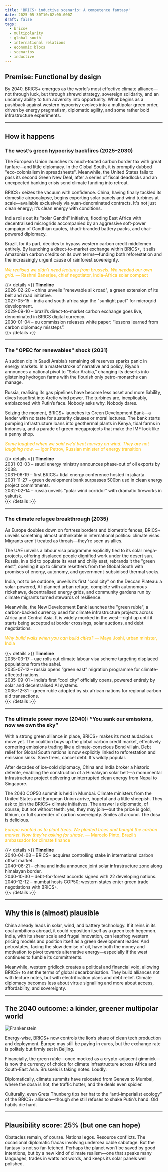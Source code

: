 ```yaml
---
title: 'BRICS+ inductive scenario: A competence fantasy'
date: 2025-05-30T10:02:00.000Z
draft: false
tags:
  - brics+
  - multipolarity
  - global south
  - international relations
  - economic blocs
  - scenarios
  - inductive
---
```


## Premise: Functional by design

By 2040, BRICS+ emerges as the world’s most effective climate alliance—not through luck, but through shrewd strategy, sovereign solidarity, and an uncanny ability to turn adversity into opportunity. What begins as a pushback against western hypocrisy evolves into a multipolar green order, driven by energy pragmatism, diplomatic agility, and some rather bold infrastructure experiments.

---

## How it happens

### The west’s green hypocrisy backfires (2025–2030)

The European Union launches its much-touted carbon border tax with great fanfare—and little diplomacy. In the Global South, it is promptly dubbed "eco-colonialism in spreadsheets". Meanwhile, the United States fails to pass its second Green New Deal, after a series of fiscal deadlocks and an unexpected banking crisis send climate funding into retreat.

BRICS+ seizes the vacuum with confidence. China, having finally tackled its domestic airpocalypse, begins exporting solar panels and wind turbines at scale—available exclusively via yuan-denominated contracts. It's not just clean energy; it’s clean energy with conditions.

India rolls out its "solar Gandhi" initiative, flooding East Africa with decentralised microgrids accompanied by an aggressive soft-power campaign of Gandhian quotes, khadi-branded battery packs, and chai-powered diplomacy.

Brazil, for its part, decides to bypass western carbon credit middlemen entirely. By launching a direct-to-market exchange within BRICS+, it sells Amazonian carbon credits on its own terms—funding both reforestation and the increasingly urgent cause of rainforest sovereignty.

<span style="color:#ffbf00;text-align:center;">*We realised we didn’t need lectures from brussels. We needed our own grid.* — Rashmi Banerjee, chief negotiator, India-Africa solar compact</span>

{{< details >}}
**Timeline**  
2026-02-20 – china unveils "renewable silk road", a green extension of its belt and road initiative.  
2027-05-15 – india and south africa sign the "sunlight pact" for microgrid development.  
2029-09-10 – brazil’s direct-to-market carbon exchange goes live, denominated in BRICS digital currency.  
2030-01-04 – eu commission releases white paper: “lessons learned from carbon diplomacy missteps”.  
{{< /details >}}

---

### The "OPEC for renewables" shock (2031)

A sudden dip in Saudi Arabia’s remaining oil reserves sparks panic in energy markets. In a masterstroke of narrative and policy, Riyadh announces a national pivot to “Solar Arabia,” changing its deserts into glistening hydrogen farms with the flourish only petro-monarchs can manage.

Russia, realising its gas pipelines have become less asset and more liability, dives headfirst into Arctic wind power. The turbines are, inexplicably, emblazoned with Putin’s face. Nobody asks why. Nobody dares.

Seizing the moment, BRICS+ launches its Green Development Bank—a lender with no taste for austerity clauses or moral lectures. The bank starts pumping infrastructure loans into geothermal plants in Kenya, tidal farms in Indonesia, and a parade of green megaprojects that make the IMF look like a penny shop.

<span style="color:#ffbf00;text-align:center;">*Some laughed when we said we’d beat norway on wind. They are not laughing now.* — Igor Petrov, Russian minister of energy transition</span>

{{< details >}}
**Timeline**  
2031-03-03 – saudi energy ministry announces phase-out of oil exports by 2038.  
2031-06-19 – first BRICS+ tidal energy conference hosted in jakarta.  
2031-11-27 – green development bank surpasses 500bn usd in clean energy project commitments.  
2032-02-14 – russia unveils “polar wind corridor” with dramatic fireworks in yakutsk.  
{{< /details >}}

---

### The climate refugee breakthrough (2035)

As Europe doubles down on fortress borders and biometric fences, BRICS+ unveils something almost unthinkable in international politics: climate visas. Migrants aren’t treated as threats—they're seen as allies.

The UAE unveils a labour visa programme explicitly tied to its solar mega-projects, offering displaced people dignified work under the desert sun. Russia, in a bid to populate its vast and chilly east, rebrands it the "green east", opening it up to climate resettlers from the Global South with promises of energy, autonomy, and government-subsidised thermal socks.

India, not to be outdone, unveils its first "cool city" on the Deccan Plateau: a solar-powered, AI-planned urban refuge, complete with autonomous rickshaws, decentralised energy grids, and community gardens run by climate migrants turned stewards of resilience.

Meanwhile, the New Development Bank launches the "green ruble", a carbon-backed currency used for climate infrastructure projects across Africa and Central Asia. It is widely mocked in the west—right up until it starts being accepted at border crossings, solar auctions, and debt negotiations.

<span style="color:#ffbf00;text-align:center;">*Why build walls when you can build cities?* — Maya Joshi, urban minister, India</span>

{{< details >}}
**Timeline**  
2035-03-17 – uae rolls out climate labour visa scheme targeting displaced populations from the sahel.  
2035-07-12 – russia opens “green east” migration programme for climate-affected nations.  
2035-09-01 – india’s first “cool city” officially opens, powered entirely by solar and decentralised AI systems.  
2035-12-31 – green ruble adopted by six african nations for regional carbon aid transactions.  
{{< /details >}}

---

### The ultimate power move (2040): “You sank our emissions, now we own the sky”

With a strong green alliance in place, BRICS+ makes its most audacious move yet. The coalition buys up the global carbon credit market, effectively cornering emissions trading like a climate-conscious Bond villain. Debt relief for Global South nations is now explicitly linked to reforestation and emission sinks. Save trees, cancel debt. It's wildly popular.

After decades of ice-cold diplomacy, China and India broker a historic détente, enabling the construction of a Himalayan solar belt—a monumental infrastructure project delivering uninterrupted clean energy from Nepal to Singapore.

The 2040 COP50 summit is held in Mumbai. Climate ministers from the United States and European Union arrive, hopeful and a little sheepish. They ask to join the BRICS+ climate initiatives. The answer is diplomatic, of course, but not without teeth: yes, they may join—but the price is gold, lithium, or full surrender of carbon sovereignty. Smiles all around. The dosa is delicious.

<span style="color:#ffbf00;text-align:center;">*Europe wanted us to plant trees. We planted trees and bought the carbon market. Now they’re asking for shade.* — Marcelo Pinto, Brazil’s ambassador for climate finance</span>

{{< details >}}
**Timeline**  
2040-04-08 – BRICS+ acquires controlling stake in international carbon offset market.  
2040-06-21 – china and india announce joint solar infrastructure zone along himalayan border.  
2040-10-30 – debt-for-forest accords signed with 22 developing nations.  
2040-12-12 – mumbai hosts COP50; western states enter green trade negotiations with BRICS+.  
{{< /details >}}

---

## Why this is (almost) plausible

China already leads in solar, wind, and battery technology. If it reins in its coal ambitions abroad, it could reposition itself as a green tech hegemon. India, with its sheer scale and frugal innovation, can leapfrog western pricing models and position itself as a green development leader. And petrostates, facing the slow demise of oil, have both the money and motivation to pivot towards alternative energy—especially if the west continues to fumble its commitments.

Meanwhile, western gridlock creates a political and financial void, allowing BRICS+ to set the terms of global decarbonisation. They build alliances not with lecture notes, but with electrification plans and debt relief. Climate diplomacy becomes less about virtue signalling and more about access, affordability, and sovereignty.

---

## The 2040 outcome: a kinder, greener multipolar world

![Frankenstein](/images/brics-climate.png#center)

Energy-wise, BRICS+ now controls the lion’s share of clean tech production and deployment. Europe may still be paying in euros, but the exchange rate is politely but firmly set in Beijing.

Financially, the green ruble—once mocked as a crypto-adjacent gimmick—is now the currency of choice for climate infrastructure across Africa and South-East Asia. Brussels is taking notes. Loudly.

Diplomatically, climate summits have relocated from Geneva to Mumbai, where the dosa is hot, the traffic hotter, and the deals even spicier.

Culturally, even Greta Thunberg tips her hat to the “anti-imperialist ecology” of the BRICS+ alliance—though she still refuses to shake Putin’s hand. Old habits die hard.

---

## Plausibility score: 25% (but one can hope)

Obstacles remain, of course. National egos. Resource conflicts. The occasional diplomatic fracas involving undersea cable sabotage. But the fantasy is not so far-fetched. Perhaps the planet won’t be saved by good intentions, but by a new kind of climate realism—one that speaks many languages, trades in watts not words, and keeps its solar panels well polished.
